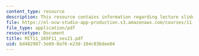 ```yaml
---
content_type: resource
description: This resource contains information regarding lecture slides.
file: https://ol-ocw-studio-app-production.s3.amazonaws.com/courses/11-165-infrastructure-and-energy-technology-challenges-fall-2011/bd4829873e890a76e23d104c03bdee04_MIT11_165F11_ses21.pdf
file_type: application/pdf
resourcetype: Document
title: MIT11_165F11_ses21.pdf
uid: bd482987-3e89-0a76-e23d-104c03bdee04
---
```

